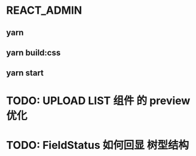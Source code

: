 # REACT_ADMIN

## yarn

## yarn build:css

## yarn start

# TODO: UPLOAD LIST  组件 的 preview 优化
# TODO: FieldStatus 如何回显 树型结构